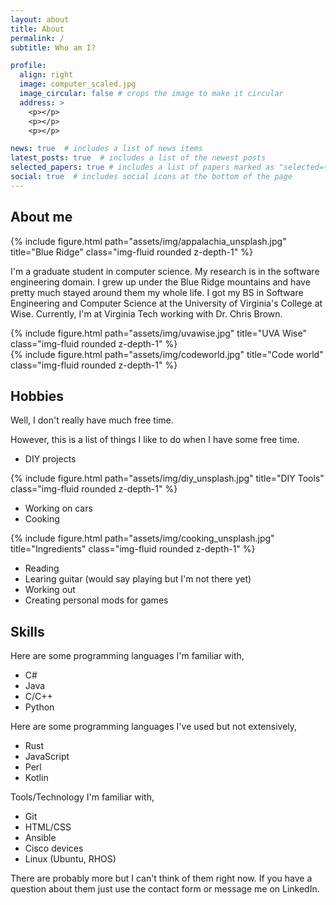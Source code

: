 ```yaml
---
layout: about
title: About
permalink: /
subtitle: Who am I?

profile:
  align: right
  image: computer_scaled.jpg
  image_circular: false # crops the image to make it circular
  address: >
    <p></p>
    <p></p>
    <p></p>

news: true  # includes a list of news items
latest_posts: true  # includes a list of the newest posts
selected_papers: true # includes a list of papers marked as "selected={true}"
social: true  # includes social icons at the bottom of the page
---
```


## About me

<div class="row">
    <div class="col-sm mt-3 mt-md-0">
        {% include figure.html path="assets/img/appalachia_unsplash.jpg" title="Blue Ridge" class="img-fluid rounded z-depth-1" %}
    </div>
</div>

I'm a graduate student in computer science. My research is in the software engineering domain.
I grew up under the Blue Ridge mountains and have pretty much stayed around them my whole life.
I got my BS in Software Engineering and Computer Science at the University of Virginia's College at Wise.
Currently, I'm at Virginia Tech working with Dr. Chris Brown.

<div class="row">
    <div class="col-sm mt-3 mt-md-0">
        {% include figure.html path="assets/img/uvawise.jpg" title="UVA Wise" class="img-fluid rounded z-depth-1" %}
    </div>
    <div class="col-sm mt-3 mt-md-0">
        {% include figure.html path="assets/img/codeworld.jpg" title="Code world" class="img-fluid rounded z-depth-1" %}
    </div>
</div>

## Hobbies

Well, I don't really have much free time.

However, this is a list of things I like to do when I have some free time.

* DIY projects

<div class="row">
    <div class="col-sm mt-3 mt-md-0">
        {% include figure.html path="assets/img/diy_unsplash.jpg" title="DIY Tools" class="img-fluid rounded z-depth-1" %}
    </div>
</div>

* Working on cars
* Cooking

<div class="row">
    <div class="col-sm mt-3 mt-md-0">
        {% include figure.html path="assets/img/cooking_unsplash.jpg" title="Ingredients" class="img-fluid rounded z-depth-1" %}
    </div>
</div>

* Reading
* Learing guitar (would say playing but I'm not there yet)
* Working out
* Creating personal mods for games

## Skills

Here are some programming languages I'm familiar with,

* C#
* Java
* C/C++
* Python

Here are some programming languages I've used but not extensively,

* Rust
* JavaScript
* Perl
* Kotlin

Tools/Technology I'm familiar with,

* Git
* HTML/CSS
* Ansible
* Cisco devices
* Linux (Ubuntu, RHOS)

There are probably more but I can't think of them right now. If you have a question about them just use the contact form or message me on LinkedIn.
